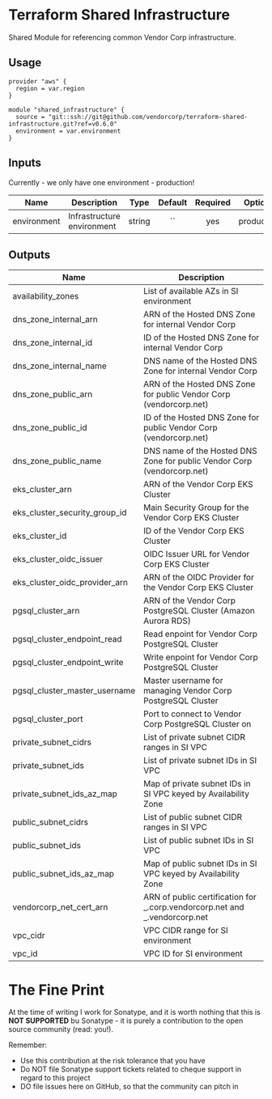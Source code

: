 # Terraform Shared Infrastructure

Shared Module for referencing common Vendor Corp infrastructure.

## Usage

```hcl
provider "aws" {
  region = var.region
}

module "shared_infrastructure" {
  source = "git::ssh://git@github.com/vendorcorp/terraform-shared-infrastructure.git?ref=v0.6.0"
  environment = var.environment
}
```

## Inputs

Currently - we only have one environment - production!

| Name        | Description                |  Type  | Default | Required |  Options   |
| ----------- | -------------------------- | :----: | :-----: | :------: | :--------: |
| environment | Infrastructure environment | string |   ``    |   yes    | production |

## Outputs

| Name                          | Description                                                                |
| ----------------------------- | -------------------------------------------------------------------------- |
| availability_zones            | List of available AZs in SI environment                                    |
| dns_zone_internal_arn         | ARN of the Hosted DNS Zone for internal Vendor Corp                        |
| dns_zone_internal_id          | ID of the Hosted DNS Zone for internal Vendor Corp                         |
| dns_zone_internal_name        | DNS name of the Hosted DNS Zone for internal Vendor Corp                   |
| dns_zone_public_arn           | ARN of the Hosted DNS Zone for public Vendor Corp (vendorcorp.net)         |
| dns_zone_public_id            | ID of the Hosted DNS Zone for public Vendor Corp (vendorcorp.net)          |
| dns_zone_public_name          | DNS name of the Hosted DNS Zone for public Vendor Corp (vendorcorp.net)    |
| eks_cluster_arn               | ARN of the Vendor Corp EKS Cluster                                         |
| eks_cluster_security_group_id | Main Security Group for the Vendor Corp EKS Cluster                        |
| eks_cluster_id                | ID of the Vendor Corp EKS Cluster                                          |
| eks_cluster_oidc_issuer       | OIDC Issuer URL for Vendor Corp EKS Cluster                                |
| eks_cluster_oidc_provider_arn | ARN of the OIDC Provider for the Vendor Corp EKS Cluster                   |
| pgsql_cluster_arn             | ARN of the Vendor Corp PostgreSQL Cluster (Amazon Aurora RDS)              |
| pgsql_cluster_endpoint_read   | Read enpoint for Vendor Corp PostgreSQL Cluster                            |
| pgsql_cluster_endpoint_write  | Write enpoint for Vendor Corp PostgreSQL Cluster                           |
| pgsql_cluster_master_username | Master username for managing Vendor Corp PostgreSQL Cluster                |
| pgsql_cluster_port            | Port to connect to Vendor Corp PostgreSQL Cluster on                       |
| private_subnet_cidrs          | List of private subnet CIDR ranges in SI VPC                               |
| private_subnet_ids            | List of private subnet IDs in SI VPC                                       |
| private_subnet_ids_az_map     | Map of private subnet IDs in SI VPC keyed by Availability Zone             |
| public_subnet_cidrs           | List of public subnet CIDR ranges in SI VPC                                |
| public_subnet_ids             | List of public subnet IDs in SI VPC                                        |
| public_subnet_ids_az_map      | Map of public subnet IDs in SI VPC keyed by Availability Zone              |
| vendorcorp_net_cert_arn       | ARN of public certification for _.corp.vendorcorp.net and _.vendorcorp.net |
| vpc_cidr                      | VPC CIDR range for SI environment                                          |
| vpc_id                        | VPC ID for SI environment                                                  |

# The Fine Print

At the time of writing I work for Sonatype, and it is worth nothing that this is **NOT SUPPORTED** bu Sonatype - it is purely a contribution to the open source community (read: you!).

Remember:

-   Use this contribution at the risk tolerance that you have
-   Do NOT file Sonatype support tickets related to cheque support in regard to this project
-   DO file issues here on GitHub, so that the community can pitch in
